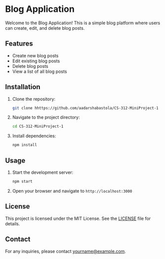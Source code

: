 # Blog Application

Welcome to the Blog Application! This is a simple blog platform where users can create, edit, and delete blog posts.

## Features

- Create new blog posts
- Edit existing blog posts
- Delete blog posts
- View a list of all blog posts

## Installation

1. Clone the repository:
    ```sh
    git clone hhttps://github.com/aadarshabastola/CS-312-MiniProject-1
    ```
2. Navigate to the project directory:
    ```sh
    cd CS-312-MiniProject-1
    ```
3. Install dependencies:
    ```sh
    npm install
    ```

## Usage

1. Start the development server:
    ```sh
    npm start
    ```
2. Open your browser and navigate to `http://localhost:3000`

## License

This project is licensed under the MIT License. See the [LICENSE](LICENSE) file for details.

## Contact

For any inquiries, please contact [yourname@example.com](mailto:yourname@example.com).
